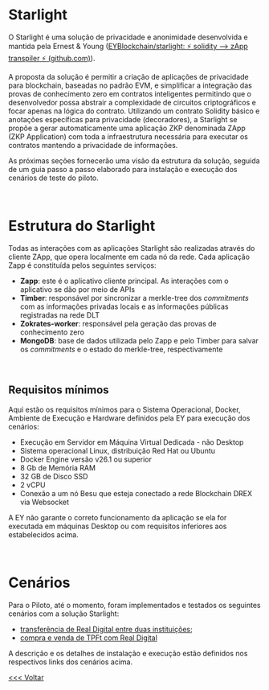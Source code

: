 # Starlight

O Starlight é uma solução de privacidade e anonimidade desenvolvida e mantida pela Ernest & Young ([EYBlockchain/starlight: :zap: solidity --> zApp transpiler :zap: (github.com)​](https://github.com/EYBlockchain/starlight)).

A proposta da solução é permitir a criação de aplicações de privacidade para blockchain, baseadas no padrão EVM, e simplificar a integração das provas de conhecimento zero em contratos inteligentes permitindo que o desenvolvedor possa abstrair a complexidade de circuitos criptográficos e focar apenas na lógica do contrato. Utilizando um contrato Solidity básico e anotações específicas para privacidade (decoradores), a Starlight se propõe a gerar automaticamente uma aplicação ZKP denominada ZApp (ZKP Application) com toda a infraestrutura necessária para executar os contratos mantendo a privacidade de informações.

As próximas seções fornecerão uma visão da estrutura da solução, seguida de um guia passo a passo elaborado para instalação e execução dos cenários de teste do piloto.

<br />

# Estrutura do Starlight

Todas as interações com as aplicações Starlight são realizadas através do cliente ZApp, que opera localmente em cada nó da rede. Cada aplicação Zapp é constituída pelos seguintes serviços:

- **Zapp**: este é o aplicativo cliente principal. As interações com o aplicativo se dão por meio de APIs
- **Timber**: responsável por sincronizar a merkle-tree dos *commitments* com as informações privadas locais e as informações públicas registradas na rede DLT
- **Zokrates-worker**: responsável pela geração das provas de conhecimento zero
- **MongoDB**: base de dados utilizada pelo Zapp e pelo Timber para salvar os *commitments* e o estado do merkle-tree, respectivamente

<br />

## Requisitos mínimos

Aqui estão os requisitos mínimos para o Sistema Operacional, Docker, Ambiente de Execução e Hardware definidos pela EY para execução dos cenários:

- Execução em Servidor em Máquina Virtual Dedicada - não Desktop
- Sistema operacional Linux, distribuição Red Hat ou Ubuntu
- Docker Engine versão v26.1 ou superior
- 8 Gb de Memória RAM
- 32 GB de Disco SSD
- 2 vCPU
- Conexão a um nó Besu que esteja conectado a rede Blockchain DREX via Websocket

A EY não garante o correto funcionamento da aplicação se ela for executada em máquinas Desktop ou com requisitos inferiores aos estabelecidos acima.

<br />


# Cenários

Para o Piloto, até o momento, foram implementados e testados os seguintes cenários com a solução Starlight:

- [transferência de Real Digital entre duas instituições](StarlightTransferenciaRealDigital.md);
- [compra e venda de TPFt com Real Digital](StarlightDvpRealDigital.md)

A descrição e os detalhes de instalação e execução estão definidos nos respectivos links dos cenários acima.

[<<< Voltar](README.md)
